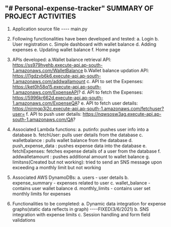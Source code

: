 "# Personal-expense-tracker" 
SUMMARY OF PROJECT ACTIVITIES
-----------------------------------------------------------------------------------------------------------------------------
1. Application source file ---- main.py
2. Following functionalities have been developed and tested:
    a. Login
    b. User registration
    c. Simple dashboard with wallet balance
    d. Adding expenses 
    e. Updating wallet balance
    f. Home page
3. APIs developed: 
   a.Wallet balance retrieval API: https://ss979hyehb.execute-api.ap-south-1.amazonaws.com/WalletBalance
   b.Wallet balance updation API: https://l1gdzvb6k6.execute-api.ap-south-1.amazonaws.com/addwallamount
   c. API to set the Expenses: https://ket0h58q15.execute-api.ap-south-1.amazonaws.com/ExpenseAPI?
   d. API to fetch the Expenses: https://5996kr662d.execute-api.ap-south-1.amazonaws.com/ExpenseQA?
   e. API to fetch user details: https://nirmgp3j2c.execute-api.ap-south-1.amazonaws.com/fetchuser?user=
   f. API to push user details: https://nqwsosw3ag.execute-api.ap-south-1.amazonaws.com/QA?

4. Associated Lambda functions:
   a. putinfo: pushes user info into a database
   b. fetchUser: pulls user details from the database
   c. walletbalance : pulls wallet balance from the database
   d. push_expense_data : pushes expense data into the database
   e. fetchExpenses: fetches expense details of a user from the database
   f. addwalletamount : pushes additional amount to wallet balance
   g. limitsns(Created but not working): tried to send an SNS message upon exceeding a monthly limit but not working

5. Associated AWS DynamoDBs:
  a. users - user details
  b. expense_summary - expenses related to user
  c. wallet_balance - contains user wallet balance
  d. monthly_limits - contains user set monthly limits for expenses

6. Functionalities to be completed:
  a. Dynamic data integration for expense graphs(static data reflects in graph) ----FIXED(3/6/2021)
  b. SNS integration with expense limits
  c. Session handling and form field validations
  
